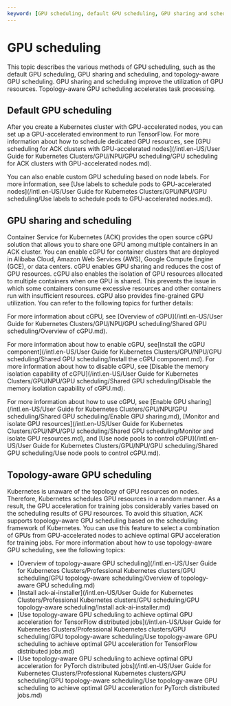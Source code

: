 ```yaml
---
keyword: [GPU scheduling, default GPU scheduling, GPU sharing and scheduling, Topology-aware GPU scheduling]
---
```


# GPU scheduling

This topic describes the various methods of GPU scheduling, such as the default GPU scheduling, GPU sharing and scheduling, and topology-aware GPU scheduling. GPU sharing and scheduling improve the utilization of GPU resources. Topology-aware GPU scheduling accelerates task processing.

## Default GPU scheduling

After you create a Kubernetes cluster with GPU-accelerated nodes, you can set up a GPU-accelerated environment to run TensorFlow. For more information about how to schedule dedicated GPU resources, see [GPU scheduling for ACK clusters with GPU-accelerated nodes](/intl.en-US/User Guide for Kubernetes Clusters/GPU/NPU/GPU scheduling/GPU scheduling for ACK clusters with GPU-accelerated nodes.md).

You can also enable custom GPU scheduling based on node labels. For more information, see [Use labels to schedule pods to GPU-accelerated nodes](/intl.en-US/User Guide for Kubernetes Clusters/GPU/NPU/GPU scheduling/Use labels to schedule pods to GPU-accelerated nodes.md).

## GPU sharing and scheduling

Container Service for Kubernetes \(ACK\) provides the open source cGPU solution that allows you to share one GPU among multiple containers in an ACK cluster. You can enable cGPU for container clusters that are deployed in Alibaba Cloud, Amazon Web Services \(AWS\), Google Compute Engine \(GCE\), or data centers. cGPU enables GPU sharing and reduces the cost of GPU resources. cGPU also enables the isolation of GPU resources allocated to multiple containers when one GPU is shared. This prevents the issue in which some containers consume excessive resources and other containers run with insufficient resources. cGPU also provides fine-grained GPU utilization. You can refer to the following topics for further details:

For more information about cGPU, see [Overview of cGPU](/intl.en-US/User Guide for Kubernetes Clusters/GPU/NPU/GPU scheduling/Shared GPU scheduling/Overview of cGPU.md).

For more information about how to enable cGPU, see[Install the cGPU component](/intl.en-US/User Guide for Kubernetes Clusters/GPU/NPU/GPU scheduling/Shared GPU scheduling/Install the cGPU component.md). For more information about how to disable cGPU, see [Disable the memory isolation capability of cGPU](/intl.en-US/User Guide for Kubernetes Clusters/GPU/NPU/GPU scheduling/Shared GPU scheduling/Disable the memory isolation capability of cGPU.md).

For more information about how to use cGPU, see [Enable GPU sharing](/intl.en-US/User Guide for Kubernetes Clusters/GPU/NPU/GPU scheduling/Shared GPU scheduling/Enable GPU sharing.md), [Monitor and isolate GPU resources](/intl.en-US/User Guide for Kubernetes Clusters/GPU/NPU/GPU scheduling/Shared GPU scheduling/Monitor and isolate GPU resources.md), and [Use node pools to control cGPU](/intl.en-US/User Guide for Kubernetes Clusters/GPU/NPU/GPU scheduling/Shared GPU scheduling/Use node pools to control cGPU.md).

## Topology-aware GPU scheduling

Kubernetes is unaware of the topology of GPU resources on nodes. Therefore, Kubernetes schedules GPU resources in a random manner. As a result, the GPU acceleration for training jobs considerably varies based on the scheduling results of GPU resources. To avoid this situation, ACK supports topology-aware GPU scheduling based on the scheduling framework of Kubernetes. You can use this feature to select a combination of GPUs from GPU-accelerated nodes to achieve optimal GPU acceleration for training jobs. For more information about how to use topology-aware GPU scheduling, see the following topics:

-   [Overview of topology-aware GPU scheduling](/intl.en-US/User Guide for Kubernetes Clusters/Professional Kubernetes clusters/GPU scheduling/GPU topology-aware scheduling/Overview of topology-aware GPU scheduling.md)
-   [Install ack-ai-installer](/intl.en-US/User Guide for Kubernetes Clusters/Professional Kubernetes clusters/GPU scheduling/GPU topology-aware scheduling/Install ack-ai-installer.md)
-   [Use topology-aware GPU scheduling to achieve optimal GPU acceleration for TensorFlow distributed jobs](/intl.en-US/User Guide for Kubernetes Clusters/Professional Kubernetes clusters/GPU scheduling/GPU topology-aware scheduling/Use topology-aware GPU scheduling to achieve optimal GPU acceleration for TensorFlow distributed jobs.md)
-   [Use topology-aware GPU scheduling to achieve optimal GPU acceleration for PyTorch distributed jobs](/intl.en-US/User Guide for Kubernetes Clusters/Professional Kubernetes clusters/GPU scheduling/GPU topology-aware scheduling/Use topology-aware GPU scheduling to achieve optimal GPU acceleration for PyTorch distributed jobs.md)

